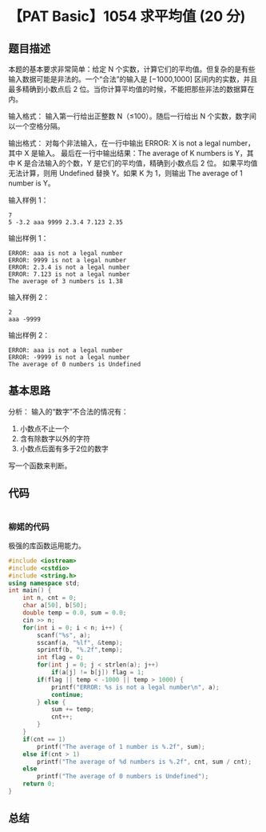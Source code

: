 # 【PAT Basic】1054 求平均值 (20 分)

## 题目描述

本题的基本要求非常简单：给定 N 个实数，计算它们的平均值。但复杂的是有些输入数据可能是非法的。一个“合法”的输入是 [−1000,1000] 区间内的实数，并且最多精确到小数点后 2 位。当你计算平均值的时候，不能把那些非法的数据算在内。

输入格式：
输入第一行给出正整数 N（≤100）。随后一行给出 N 个实数，数字间以一个空格分隔。

输出格式：
对每个非法输入，在一行中输出 ERROR: X is not a legal number，其中 X 是输入。
最后在一行中输出结果：The average of K numbers is Y，其中 K 是合法输入的个数，Y 是它们的平均值，精确到小数点后 2 位。
如果平均值无法计算，则用 Undefined 替换 Y。如果 K 为 1，则输出 The average of 1 number is Y。

输入样例 1：
```
7
5 -3.2 aaa 9999 2.3.4 7.123 2.35
```
输出样例 1：
```
ERROR: aaa is not a legal number
ERROR: 9999 is not a legal number
ERROR: 2.3.4 is not a legal number
ERROR: 7.123 is not a legal number
The average of 3 numbers is 1.38
```
输入样例 2：
```
2
aaa -9999
```
输出样例 2：
```
ERROR: aaa is not a legal number
ERROR: -9999 is not a legal number
The average of 0 numbers is Undefined
```

## 基本思路

分析：
输入的“数字”不合法的情况有：
1. 小数点不止一个
2. 含有除数字以外的字符
3. 小数点后面有多于2位的数字

写一个函数来判断。

## 代码

```cpp

```

### 柳婼的代码

极强的库函数运用能力。

```cpp
#include <iostream>
#include <cstdio>
#include <string.h>
using namespace std;
int main() {
    int n, cnt = 0;
    char a[50], b[50];
    double temp = 0.0, sum = 0.0;
    cin >> n;
    for(int i = 0; i < n; i++) {
        scanf("%s", a);
        sscanf(a, "%lf", &temp);
        sprintf(b, "%.2f",temp);
        int flag = 0;
        for(int j = 0; j < strlen(a); j++)
            if(a[j] != b[j]) flag = 1;
        if(flag || temp < -1000 || temp > 1000) {
            printf("ERROR: %s is not a legal number\n", a);
            continue;
        } else {
            sum += temp;
            cnt++;
        }
    }
    if(cnt == 1)
        printf("The average of 1 number is %.2f", sum);
    else if(cnt > 1)
        printf("The average of %d numbers is %.2f", cnt, sum / cnt);
    else
        printf("The average of 0 numbers is Undefined");
    return 0;
}
```

## 总结
